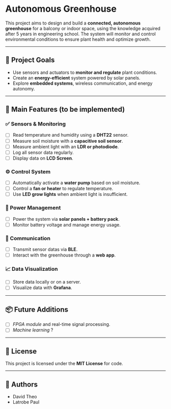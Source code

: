 # Autonomous Greenhouse

This project aims to design and build a **connected, autonomous greenhouse** for a balcony or indoor space, using the knowledge acquired after 5 years in engineering school. The system will monitor and control environmental conditions to ensure plant health and optimize growth.

---

## 🌱 Project Goals

- Use sensors and actuators to **monitor and regulate** plant conditions.
- Create an **energy-efficient** system powered by solar panels.
- Explore **embedded systems**, wireless communication, and energy autonomy.

---

## 🔧 Main Features (to be implemented)

### ✅ Sensors & Monitoring
- [ ] Read temperature and humidity using a **DHT22** sensor.
- [ ] Measure soil moisture with a **capacitive soil sensor**.
- [ ] Measure ambient light with an **LDR or photodiode**.
- [ ] Log all sensor data regularly.
- [ ] Display data on **LCD Screen**.

### ⚙️ Control System
- [ ] Automatically activate a **water pump** based on soil moisture.
- [ ] Control a **fan or heater** to regulate temperature.
- [ ] Use **LED grow lights** when ambient light is insufficient.

### 🔋 Power Management
- [ ] Power the system via **solar panels + battery pack**.
- [ ] Monitor battery voltage and manage energy usage.

### 📡 Communication
- [ ] Transmit sensor datas via **BLE**.
- [ ] Interact with the greenhouse through a **web app**.

### 📈 Data Visualization
- [ ] Store data locally or on a server.
- [ ] Visualize data with **Grafana**.

---

## 📦 Future Additions

- [ ] *FPGA module* and real-time signal processing.
- [ ] *Machine learning* ?

---

## 🔐 License

This project is licensed under the **MIT License** for code.

---

## 👥 Authors

- David Theo
- Latrobe Paul
